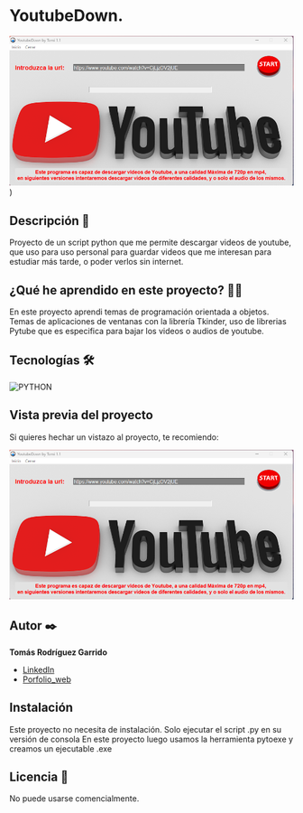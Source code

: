 # YoutubeDown.
![Imagen del proyecto](https://github.com/TomRG20/YouTubeDown/blob/master/YouTubeDown2.png))

## Descripción 📑

Proyecto de un script python que me permite descargar videos de youtube, que uso para uso personal para guardar videos que me interesan para estudiar más tarde, o poder verlos sin internet.

## ¿Qué he aprendido en este proyecto? 🙇🏻 

En este proyecto aprendi temas de programación orientada a objetos.
Temas de aplicaciones de ventanas con la librería Tkinder, uso de librerias Pytube que es especifica para bajar los videos o audios de youtube.

## Tecnologías 🛠
<!-- Iconos sacados de: https://github.com/hendrasob/badges/blob/master/README.md y https://github.com/alexandresanlim/Badges4-README.md-Profile -->
![PYTHON](https://img.shields.io/badge/Python-FFD43B?style=for-the-badge&logo=python&logoColor=blue)

## Vista previa del proyecto
Si quieres hechar un vistazo al proyecto, te recomiendo:

![Captura del proyecto](https://github.com/TomRG20/YouTubeDown/blob/master/YouTubeDown2.png)

## Autor ✒️
**Tomás Rodríguez Garrido**

* [LinkedIn](https://www.linkedin.com/in/tomas86/)
* [Porfolio_web](https://beacons.ai/tomyrod86)

## Instalación 
Este proyecto no necesita de instalación. Solo ejecutar el script .py en su versión de consola
En este proyecto luego usamos la herramienta pytoexe y creamos un ejecutable .exe
  
## Licencia 📄
No puede usarse comencialmente.
